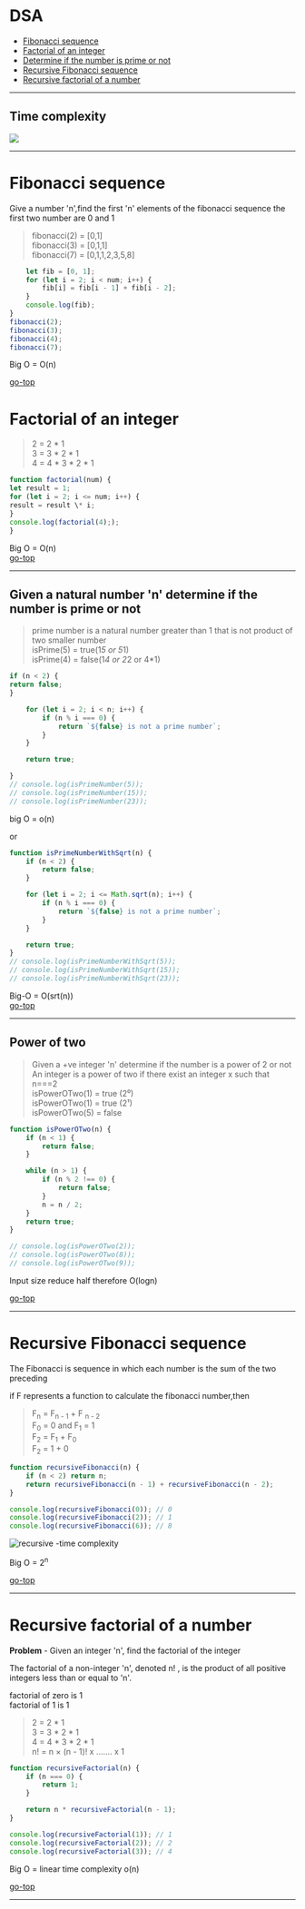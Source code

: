 # DSA

-   [Fibonacci sequence](#fibonacci-sequence)
-   [Factorial of an integer](#factorial-of-an-integer)
-   [Determine if the number is prime or not](#given-a-natural-number-n-determine-if-the-number-is-prime-or-not)
-   [Recursive Fibonacci sequence](#recursive-fibonacci-sequence)
-   [Recursive factorial of a number](#recursive-factorial-of-a-number)

---

## Time complexity

![](images/TIme-complexity.png)

---

# Fibonacci sequence

Give a number 'n',find the first 'n' elements of the fibonacci sequence
the first two number are 0 and 1

> fibonacci(2) = [0,1] <br>
> fibonacci(3) = [0,1,1] <br>
> fibonacci(7) = [0,1,1,2,3,5,8]

```js function fibonacci(num) {
    let fib = [0, 1];
    for (let i = 2; i < num; i++) {
        fib[i] = fib[i - 1] + fib[i - 2];
    }
    console.log(fib);
}
fibonacci(2);
fibonacci(3);
fibonacci(4);
fibonacci(7);
```

Big O = O(n) <br>

[go-top](#dsa)

# Factorial of an integer

> 2 = 2 \* 1 <br>
> 3 = 3 \* 2 \* 1 <br>
> 4 = 4 \* 3 \* 2 \* 1 <br>

```js
function factorial(num) {
let result = 1;
for (let i = 2; i <= num; i++) {
result = result \* i;
}
console.log(factorial(4););
}
```

Big O = O(n) <br>
[go-top](#dsa)

---

## Given a natural number 'n' determine if the number is prime or not

> prime number is a natural number greater than 1 that is not product of two smaller number <br>
> isPrime(5) = true(1*5 or 5*1) <br>
> isPrime(4) = false(1*4 or 2*2 or 4\*1)

```js function isPrimeNumber(n) {
if (n < 2) {
return false;
}

    for (let i = 2; i < n; i++) {
        if (n % i === 0) {
            return `${false} is not a prime number`;
        }
    }

    return true;

}
// console.log(isPrimeNumber(5));
// console.log(isPrimeNumber(15));
// console.log(isPrimeNumber(23));
```

big O = o(n) <br>

or

```js
function isPrimeNumberWithSqrt(n) {
    if (n < 2) {
        return false;
    }

    for (let i = 2; i <= Math.sqrt(n); i++) {
        if (n % i === 0) {
            return `${false} is not a prime number`;
        }
    }

    return true;
}
// console.log(isPrimeNumberWithSqrt(5));
// console.log(isPrimeNumberWithSqrt(15));
// console.log(isPrimeNumberWithSqrt(23));
```

Big-O = O(srt(n)) <br>
[go-top](#dsa)

---

## Power of two

> Given a +ve integer 'n' determine if the number is a power of 2 or not <br>
> An integer is a power of two if there exist an integer x such that n===2 <br>
> isPowerOTwo(1) = true (2⁰) <br>
> isPowerOTwo(1) = true (2¹) <br>
> isPowerOTwo(5) = false <br>

```js
function isPowerOTwo(n) {
    if (n < 1) {
        return false;
    }

    while (n > 1) {
        if (n % 2 !== 0) {
            return false;
        }
        n = n / 2;
    }
    return true;
}

// console.log(isPowerOTwo(2));
// console.log(isPowerOTwo(8));
// console.log(isPowerOTwo(9));
```

Input size reduce half therefore O(logn)

[go-top](#dsa)

---

# Recursive Fibonacci sequence

The Fibonacci is sequence in which each number is the sum of the two preceding

if F represents a function to calculate the fibonacci number,then

> F<sub>n</sub> = F<sub>n - 1</sub> + F <sub>n - 2</sub> <br>
> F<sub>0</sub> = 0 and F<sub>1</sub> = 1 <br>
> F<sub>2</sub> = F<sub>1</sub> + F<sub>0</sub> <br>
> F<sub>2</sub> = 1 + 0

```js
function recursiveFibonacci(n) {
    if (n < 2) return n;
    return recursiveFibonacci(n - 1) + recursiveFibonacci(n - 2);
}

console.log(recursiveFibonacci(0)); // 0
console.log(recursiveFibonacci(2)); // 1
console.log(recursiveFibonacci(6)); // 8
```

![recursive -time complexity](images/recursive.PNG)

Big O = 2<sup>n</sup>

[go-top](#dsa)

---

# Recursive factorial of a number

**Problem** - Given an integer 'n', find the factorial of the integer

The factorial of a non-integer 'n', denoted n! , is the product of all positive integers less than or equal to 'n'.

factorial of zero is 1 <br>
factorial of 1 is 1

> 2 = 2 \* 1 <br>
> 3 = 3 \* 2 \* 1 <br>
> 4 = 4 \* 3 \* 2 \* 1 <br>
> n! = n × (n - 1)! x ....... x 1

```js
function recursiveFactorial(n) {
    if (n === 0) {
        return 1;
    }

    return n * recursiveFactorial(n - 1);
}

console.log(recursiveFactorial(1)); // 1
console.log(recursiveFactorial(2)); // 2
console.log(recursiveFactorial(3)); // 4
```

Big O = linear time complexity o(n)

[go-top](#dsa)

---
